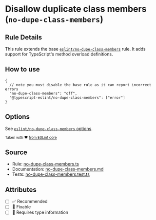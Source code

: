 # Disallow duplicate class members (`no-dupe-class-members`)

## Rule Details

This rule extends the base [`eslint/no-dupe-class-members`](https://eslint.org/docs/rules/no-dupe-class-members) rule.
It adds support for TypeScript's method overload definitions.

## How to use

```jsonc
{
  // note you must disable the base rule as it can report incorrect errors
  "no-dupe-class-members": "off",
  "@typescript-eslint/no-dupe-class-members": ["error"]
}
```

## Options

See [`eslint/no-dupe-class-members` options](https://eslint.org/docs/rules/no-dupe-class-members#options).

<sup>

Taken with ❤️ [from ESLint core](https://github.com/eslint/eslint/blob/main/docs/rules/no-dupe-class-members.md)

</sup>

## Source

- Rule: [no-dupe-class-members.ts](https://github.com/typescript-eslint/typescript-eslint/blob/main/packages/eslint-plugin/src/rules/no-dupe-class-members.ts)
- Documentation: [no-dupe-class-members.md](https://github.com/typescript-eslint/typescript-eslint/blob/main/packages/eslint-plugin/docs/rules/no-dupe-class-members.md)
- Tests: [no-dupe-class-members.test.ts](https://github.com/typescript-eslint/typescript-eslint/blob/main/packages/eslint-plugin/tests/rules/no-dupe-class-members.test.ts)

## Attributes

- [ ] ✅ Recommended
- [ ] 🔧 Fixable
- [ ] 💭 Requires type information
